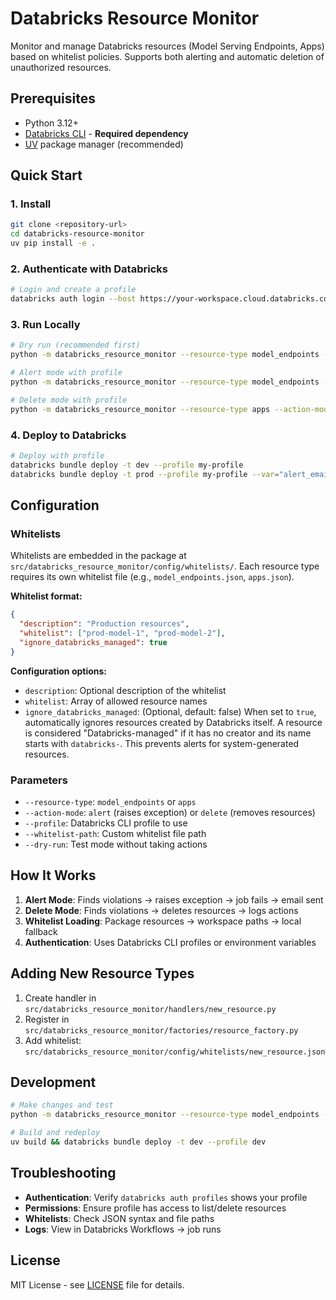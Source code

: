 # Databricks Resource Monitor

Monitor and manage Databricks resources (Model Serving Endpoints, Apps) based on whitelist policies. Supports both alerting and automatic deletion of unauthorized resources.

## Prerequisites

- Python 3.12+
- [Databricks CLI](https://docs.databricks.com/dev-tools/cli/index.html) - **Required dependency**
- [UV](https://docs.astral.sh/uv/) package manager (recommended)

## Quick Start

### 1. Install

```bash
git clone <repository-url>
cd databricks-resource-monitor
uv pip install -e .
```

### 2. Authenticate with Databricks

```bash
# Login and create a profile
databricks auth login --host https://your-workspace.cloud.databricks.com --profile my-profile

```

### 3. Run Locally

```bash
# Dry run (recommended first)
python -m databricks_resource_monitor --resource-type model_endpoints --action-mode alert --dry-run --profile my-profile

# Alert mode with profile
python -m databricks_resource_monitor --resource-type model_endpoints --action-mode alert --profile my-profile

# Delete mode with profile
python -m databricks_resource_monitor --resource-type apps --action-mode delete --profile my-profile

```

### 4. Deploy to Databricks

```bash
# Deploy with profile
databricks bundle deploy -t dev --profile my-profile
databricks bundle deploy -t prod --profile my-profile --var="alert_email=alerts@company.com"
```

## Configuration

### Whitelists

Whitelists are embedded in the package at `src/databricks_resource_monitor/config/whitelists/`. Each resource type requires its own whitelist file (e.g., `model_endpoints.json`, `apps.json`).

**Whitelist format:**
```json
{
  "description": "Production resources",
  "whitelist": ["prod-model-1", "prod-model-2"],
  "ignore_databricks_managed": true
}
```

**Configuration options:**
- `description`: Optional description of the whitelist
- `whitelist`: Array of allowed resource names
- `ignore_databricks_managed`: (Optional, default: false) When set to `true`, automatically ignores resources created by Databricks itself. A resource is considered "Databricks-managed" if it has no creator and its name starts with `databricks-`. This prevents alerts for system-generated resources.

### Parameters

- `--resource-type`: `model_endpoints` or `apps`
- `--action-mode`: `alert` (raises exception) or `delete` (removes resources)
- `--profile`: Databricks CLI profile to use
- `--whitelist-path`: Custom whitelist file path
- `--dry-run`: Test mode without taking actions

## How It Works

1. **Alert Mode**: Finds violations → raises exception → job fails → email sent
2. **Delete Mode**: Finds violations → deletes resources → logs actions
3. **Whitelist Loading**: Package resources → workspace paths → local fallback
4. **Authentication**: Uses Databricks CLI profiles or environment variables

## Adding New Resource Types

1. Create handler in `src/databricks_resource_monitor/handlers/new_resource.py`
2. Register in `src/databricks_resource_monitor/factories/resource_factory.py`
3. Add whitelist: `src/databricks_resource_monitor/config/whitelists/new_resource.json`

## Development

```bash
# Make changes and test
python -m databricks_resource_monitor --resource-type model_endpoints --action-mode alert --dry-run --profile dev

# Build and redeploy
uv build && databricks bundle deploy -t dev --profile dev
```

## Troubleshooting

- **Authentication**: Verify `databricks auth profiles` shows your profile
- **Permissions**: Ensure profile has access to list/delete resources
- **Whitelists**: Check JSON syntax and file paths
- **Logs**: View in Databricks Workflows → job runs

## License

MIT License - see [LICENSE](LICENSE) file for details.